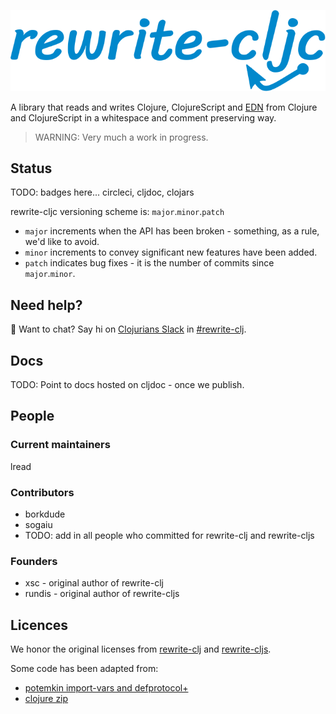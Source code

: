 ![rewrite-cljc](doc/rewrite-cljc-logo.png)

A library that reads and writes Clojure, ClojureScript and [EDN](https://github.com/edn-format/edn) from Clojure and ClojureScript in a whitespace and comment preserving way.

>
> WARNING: Very much a work in progress.
>

## Status

TODO: badges here... circleci, cljdoc, clojars

rewrite-cljc versioning scheme is: `major`.`minor`.`patch`

* `major` increments when the API has been broken - something, as a rule, we'd like to avoid.
* `minor` increments to convey significant new features have been added.
* `patch` indicates bug fixes - it is the number of commits since `major`.`minor`.

## Need help?

:wave: Want to chat? Say hi on [Clojurians Slack](http://clojurians.net/) in [#rewrite-clj](https://clojurians.slack.com/messages/CHB5Q2XUJ).

## Docs

TODO: Point to docs hosted on cljdoc - once we publish.

## People

### Current maintainers

lread

### Contributors

* borkdude
* sogaiu
* TODO: add in all people who committed for rewrite-clj and rewrite-cljs

### Founders

* xsc - original author of rewrite-clj
* rundis - original author of rewrite-cljs

## Licences

We honor the original licenses from [rewrite-clj](LICENSE-rewrite-clj) and [rewrite-cljs](LICENSE-rewrite-cljs).

Some code has been adapted from:

* [potemkin import-vars and defprotocol+](https://github.com/ztellman/potemkin#license)
* [clojure zip](https://github.com/clojure/clojure/blob/master/readme.txt)
